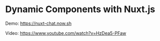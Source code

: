 # Dynamic Components with Nuxt.js

Demo: https://nuxt-chat.now.sh

Video: https://www.youtube.com/watch?v=HzDea5-PFaw
